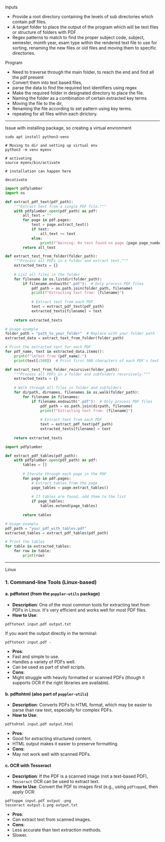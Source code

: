 
Inputs
* Provide a root directory containing the levels of sub directories which contain pdf files.
* A target folder to place the output of the program which will be text files or structure of folders with PDF
* Regex patterns to match to find the proper subject code, subject, semester, month year, exam type within the rendered text file to use for sorting, renaming the new files or old files and moving them to specific directories.

Program 
* Need to traverse through the main folder, to reach the end and find all the pdf present
* Convert them into text based files,
* parse the data to find the required text identifiers using regex
* Make the required folder in designated directory to place the file.
* Naming the folder as a combination of certain extracted key terms
* Moving the file to the dir, 
* Renaming the file according to set pattern using key terms.
* repeating for all files within each dirictory.

___
Issue with installing package, so creating a virtual envronment
```
sudo apt install python3-venv

# Moving to dir and setting up virtual env
python3 -m venv myenv

# activating
source myenv/bin/activate

# installation can happen here

decativate
```

```python
import pdfplumber
import os

def extract_pdf_text(pdf_path):
    """Extract text from a single PDF file."""
    with pdfplumber.open(pdf_path) as pdf:
        all_text = ""
        for page in pdf.pages:
            text = page.extract_text()
            if text:
                all_text += text
            else:
                print(f"Warning: No text found on page {page.page_number}")
        return all_text

def extract_text_from_folder(folder_path):
    """Process all PDFs in a folder and extract text."""
    extracted_texts = {}
    
    # List all files in the folder
    for filename in os.listdir(folder_path):
        if filename.endswith(".pdf"):  # Only process PDF files
            pdf_path = os.path.join(folder_path, filename)
            print(f"Extracting text from: {filename}")
            
            # Extract text from each PDF
            text = extract_pdf_text(pdf_path)
            extracted_texts[filename] = text
    
    return extracted_texts

# Usage example
folder_path = "path_to_your_folder"  # Replace with your folder path
extracted_data = extract_text_from_folder(folder_path)

# Print the extracted text for each PDF
for pdf_name, text in extracted_data.items():
    print(f"\nText from {pdf_name}:")
    print(text[:500])  # Print first 500 characters of each PDF's text for brevity


```

```python
def extract_text_from_folder_recursive(folder_path):
    """Process all PDFs in a folder and subfolders recursively."""
    extracted_texts = {}
    
    # Walk through all files in folder and subfolders
    for dirpath, dirnames, filenames in os.walk(folder_path):
        for filename in filenames:
            if filename.endswith(".pdf"):  # Only process PDF files
                pdf_path = os.path.join(dirpath, filename)
                print(f"Extracting text from: {filename}")
                
                # Extract text from each PDF
                text = extract_pdf_text(pdf_path)
                extracted_texts[filename] = text
    
    return extracted_texts

```

```python
import pdfplumber

def extract_pdf_tables(pdf_path):
    with pdfplumber.open(pdf_path) as pdf:
        tables = []
        
        # Iterate through each page in the PDF
        for page in pdf.pages:
            # Extract tables from the page
            page_tables = page.extract_tables()
            
            # If tables are found, add them to the list
            if page_tables:
                tables.extend(page_tables)
        
        return tables

# Usage example
pdf_path = "your_pdf_with_tables.pdf"
extracted_tables = extract_pdf_tables(pdf_path)

# Print the tables
for table in extracted_tables:
    for row in table:
        print(row)

```
____

Linux 


### 1. **Command-line Tools (Linux-based)**

#### a. **pdftotext** (from the `poppler-utils` package)

- **Description**: One of the most common tools for extracting text from PDFs in Linux. It's very efficient and works well for most PDF files.
- **How to Use**:

```
pdftotext input.pdf output.txt
```

If you want the output directly in the terminal:

```
pdftotext input.pdf -
```

- **Pros**:
- Fast and simple to use.
- Handles a variety of PDFs well.
- Can be used as part of shell scripts.
- **Cons**:
- Might struggle with heavily formatted or scanned PDFs (though it supports OCR if the right libraries are available).

#### b. **pdftohtml** (also part of `poppler-utils`)

- **Description**: Converts PDFs to HTML format, which may be easier to parse than raw text, especially for complex PDFs.
- **How to Use**:

```
pdftohtml input.pdf output.html
```

- **Pros**:
- Good for extracting structured content.
- HTML output makes it easier to preserve formatting.
- **Cons**:
- May not work well with scanned PDFs.

#### c. **OCR with Tesseract**

- **Description**: If the PDF is a scanned image (not a text-based PDF), `Tesseract` OCR can be used to extract text.
- **How to Use**: Convert the PDF to images first (e.g., using `pdftoppm`), then apply OCR:

```
pdftoppm input.pdf output -png
tesseract output-1.png output.txt
```

- **Pros**:
- Can extract text from scanned images.
- **Cons**:
- Less accurate than text extraction methods.
- Slower.
